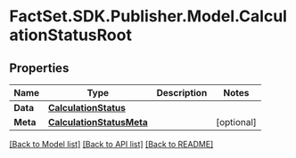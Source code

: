 # FactSet.SDK.Publisher.Model.CalculationStatusRoot

## Properties

Name | Type | Description | Notes
------------ | ------------- | ------------- | -------------
**Data** | [**CalculationStatus**](CalculationStatus.md) |  | 
**Meta** | [**CalculationStatusMeta**](CalculationStatusMeta.md) |  | [optional] 

[[Back to Model list]](../README.md#documentation-for-models) [[Back to API list]](../README.md#documentation-for-api-endpoints) [[Back to README]](../README.md)

